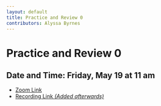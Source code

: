 ```yaml
---
layout: default
title: Practice and Review 0
contributors: Alyssa Byrnes
---
```


# Practice and Review 0
## Date and Time: Friday, May 19 at 11 am
* [Zoom Link](https://unc.zoom.us/j/97009190129)
* [Recording Link *(Added afterwards)*]()

